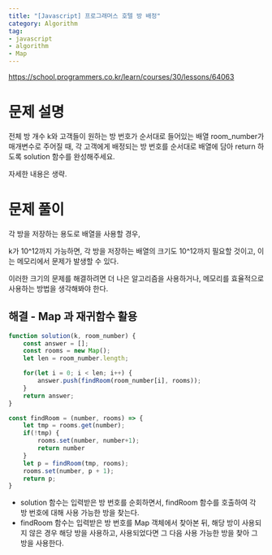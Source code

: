 ```yaml
---
title: "[Javascript] 프로그래머스 호텔 방 배정"
category: Algorithm
tag:
- javascript
- algorithm
- Map
---
```


https://school.programmers.co.kr/learn/courses/30/lessons/64063


# 문제 설명
전체 방 개수 k와 고객들이 원하는 방 번호가 순서대로 들어있는 배열 room_number가 매개변수로 주어질 때, 각 고객에게 배정되는 방 번호를 순서대로 배열에 담아 return 하도록 solution 함수를 완성해주세요.

자세한 내용은 생략.
# 문제 풀이
각 방을 저장하는 용도로 배열을 사용할 경우,

k가 10^12까지 가능하면, 각 방을 저장하는 배열의 크기도 10^12까지 필요할 것이고, 이는 메모리에서 문제가 발생할 수 있다.

이러한 크기의 문제를 해결하려면 더 나은 알고리즘을 사용하거나, 메모리를 효율적으로 사용하는 방법을 생각해봐야 한다.


## 해결 - Map 과 재귀함수 활용

```javascript
function solution(k, room_number) {
    const answer = [];
    const rooms = new Map();
    let len = room_number.length;

    for(let i = 0; i < len; i++) {
        answer.push(findRoom(room_number[i], rooms));
    }
    return answer;
}

const findRoom = (number, rooms) => {
    let tmp = rooms.get(number);
    if(!tmp) { 
        rooms.set(number, number+1);
        return number
    }
    let p = findRoom(tmp, rooms);
    rooms.set(number, p + 1);
    return p;
}
```

- solution 함수는 입력받은 방 번호를 순회하면서, findRoom 함수를 호출하여 각 방 번호에 대해 사용 가능한 방을 찾는다.
- findRoom 함수는 입력받은 방 번호를 Map 객체에서 찾아본 뒤, 해당 방이 사용되지 않은 경우 해당 방을 사용하고, 사용되었다면 그 다음 사용 가능한 방을 찾아 그 방을 사용한다.
